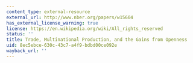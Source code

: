```yaml
---
content_type: external-resource
external_url: http://www.nber.org/papers/w15604
has_external_license_warning: true
license: https://en.wikipedia.org/wiki/All_rights_reserved
status: ''
title: Trade, Multinational Production, and the Gains from Openness
uid: 8ec5ebce-630c-43c7-a4f9-bdbd00ce092e
wayback_url: ''
---
```

